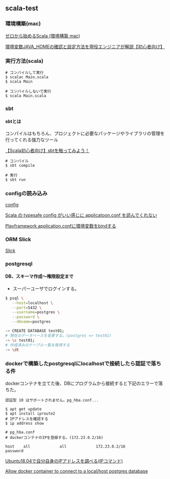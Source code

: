 ## scala-test

### 環境構築(mac)

[ゼロから始めるScala (環境構築 mac)](https://qiita.com/sudachi0114/items/ea0b5eef5ffd3e37fdd3)

[環境変数JAVA_HOMEの確認と設定方法を現役エンジニアが解説【初心者向け】](https://techacademy.jp/magazine/24230)

### 実行方法(scala)

```
# コンパイルして実行
$ scalac Main.scala
$ scala Main

# コンパイルしないで実行
$ scala Main.scala
```

### sbt

#### sbtとは
コンパイルはもちろん、プロジェクトに必要なパッケージやライブラリの管理を行ってくれる強力なツール

[【Scala初心者向け】sbtを触ってみよう！](https://www.casleyconsulting.co.jp/blog/engineer/104/)

```
# コンパイル
$ sbt compile

# 実行
$ sbt run
```

### configの読み込み

[config](https://github.com/lightbend/config)

[Scala の typesafe config がいい感じに applicatoon.conf を読んでくれない](https://www.utakata.work/entry/2017/10/28/100000)

[Playframework application.confに環境変数をbindする](https://www.letitride.jp/entry/2020/06/02/221531)

### ORM Slick

[Slick](https://scala-slick.org/)

### postgresql
#### DB、スキーマ作成〜権限設定まで

- スーパーユーザでログインする。  
```sh
$ psql \
   --host=localhost \
   --port=5432 \
   --username=postgres \
   --password \
   --dbname=postgres

-> CREATE DATABASE test01;
# 現在のデータベースを変更する。(postgres => test01)
-> \c test01;
# 作成済みのテーブル一覧を取得する
-> \dt
```

### dockerで構築したpostgresqlにlocalhostで接続したら認証で落ちる件
dockerコンテナを立てた後、DBにプログラムから接続すると下記のエラーで落ちた。  
```
認証型 10 はサポートされません。pg_hba.conf...
```

```
$ apt get update
$ apt install iproute2
# IPアドレスを確認する
$ ip address show

```

```
# pg_hba.conf
# dockerコンテナのIPを登録する。(172.23.0.2/16)

host    all             all             172.23.0.2/16            password
```
[Ubuntu18.04で自分自身のIPアドレスを調べる(IPコマンド)](https://k99-tech.com/blog/archives/1162)

[Allow docker container to connect to a local/host postgres database](https://stackoverflow.com/questions/31249112/allow-docker-container-to-connect-to-a-local-host-postgres-database)
